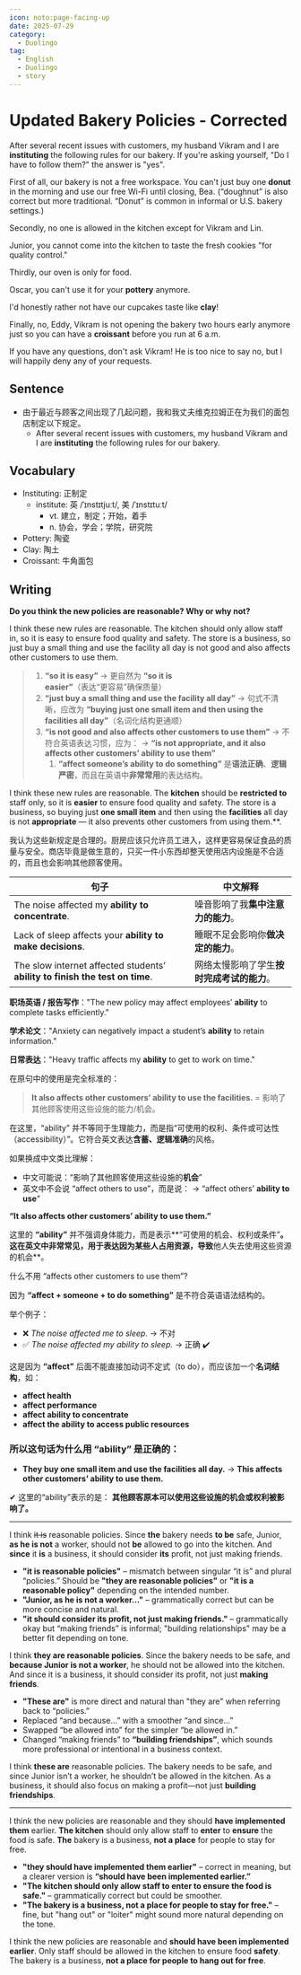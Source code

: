 ```yaml
---
icon: noto:page-facing-up
date: 2025-07-29
category:
  - Duolingo
tag:
  - English
  - Duolingo
  - story
---
```


# Updated Bakery Policies - Corrected

After several recent issues with customers, my husband Vikram and I are **instituting** the following rules for our bakery. If you're asking yourself, "Do I have to follow them?" the answer is "yes".

First of all, our bakery is not a free workspace. You can't just buy one **donut** in the morning and use our free Wi-Fi until closing, Bea. (“doughnut” is also correct but more traditional. “Donut” is common in informal or U.S. bakery settings.)

Secondly, no one is allowed in the kitchen except for Vikram and Lin.

Junior, you cannot come into the kitchen to taste the fresh cookies "for quality control."

Thirdly, our oven is only for food.

Oscar, you can't use it for your **pottery** anymore.

I'd honestly rather not have our cupcakes taste like **clay**!

Finally, no, Eddy, Vikram is not opening the bakery two hours early anymore just so you can have a **croissant** before you run at 6 a.m.

If you have any questions, don't ask Vikram! He is too nice to say no, but I will happily deny any of your requests.

## Sentence

- 由于最近与顾客之间出现了几起问题，我和我丈夫维克拉姆正在为我们的面包店制定以下规定。
  - After several recent issues with customers, my husband Vikram and I are **instituting** the following rules for our bakery.

## Vocabulary

- Instituting: 正制定
  - institute: 英 /ˈɪnstɪtjuːt/, 美 /ˈɪnstɪtuːt/
    - vt. 建立，制定；开始，着手
    - n. 协会，学会；学院，研究院
- Pottery: 陶瓷
- Clay: 陶土
- Croissant: 牛角面包

## Writing

**Do you think the new policies are reasonable? Why or why not?**

I think these new rules are reasonable. The kitchen should only allow staff in, so it is easy to ensure food quality and safety. The store is a business, so just buy a small thing and use the facility all day is not good and also affects other customers to use them.

> 1. **“so it is easy”** → 更自然为 **“so it is easier”**（表达“更容易”确保质量）
> 2. **“just buy a small thing and use the facility all day”** → 句式不清晰，应改为 **“buying just one small item and then using the facilities all day”**（名词化结构更通顺）
> 3. **“is not good and also affects other customers to use them”** → 不符合英语表达习惯，应为：
>    → **“is not appropriate, and it also affects other customers’ ability to use them”**
>    1. **“affect someone’s ability to do something”** 是**语法正确**、**逻辑严密**，而且在英语中**非常常用**的表达结构。

I think these new rules are reasonable. The **kitchen** should be **restricted to** staff only, so it is **easier** to ensure food quality and safety. The store is a business, so buying just **one small item** and then using the **facilities** all day is not **appropriate** — it also prevents other customers from using them.\*\*.

我认为这些新规定是合理的。厨房应该只允许员工进入，这样更容易保证食品的质量与安全。商店毕竟是做生意的，只买一件小东西却整天使用店内设施是不合适的，而且也会影响其他顾客使用。

| 句子                                                                         | 中文解释                                   |
| ---------------------------------------------------------------------------- | ------------------------------------------ |
| The noise affected my **ability to concentrate**.                            | 噪音影响了我**集中注意力的能力**。         |
| Lack of sleep affects your **ability to make decisions**.                    | 睡眠不足会影响你**做决定的能力**。         |
| The slow internet affected students’ **ability to finish the test on time**. | 网络太慢影响了学生**按时完成考试的能力**。 |

**职场英语 / 报告写作**："The new policy may affect employees’ **ability** to complete tasks efficiently."

**学术论文**："Anxiety can negatively impact a student’s **ability** to retain information."

**日常表达**："Heavy traffic affects my **ability** to get to work on time."

在原句中的使用是完全标准的：

> **It also affects other customers’ ability to use the facilities.**
> = 影响了其他顾客使用这些设施的能力/机会。

在这里，“ability” 并不等同于生理能力，而是指“可使用的权利、条件或可达性（accessibility）”。它符合英文表达**含蓄、逻辑准确**的风格。

如果换成中文类比理解：

- 中文可能说：“影响了其他顾客使用这些设施的**机会**”
- 英文中不会说 “affect others to use”，而是说：
  → “affect others’ **ability to use**”

**“It also affects other customers’ ability to use them.”**

这里的 **“ability”** 并不强调身体能力，而是表示**“可使用的机会、权利或条件”**。这在英文中非常常见，用于表达因为某些人占用资源，导致**他人失去使用这些资源的机会**。

什么不用 “affects other customers to use them”?

因为 **“affect + someone + to do something”** 是不符合英语语法结构的。

举个例子：

- ❌ _The noise affected me to sleep._ → 不对
- ✅ _The noise affected my ability to sleep._ → 正确 ✔️

这是因为 **“affect”** 后面不能直接加动词不定式（to do），而应该加一个**名词结构**，如：

- **affect health**
- **affect performance**
- **affect ability to concentrate**
- **affect the ability to access public resources**

### 所以这句话为什么用 “ability” 是正确的：

- **They buy one small item and use the facilities all day.**
  → **This affects other customers’ ability to use them.**

✔ 这里的“ability”表示的是：
**其他顾客原本可以使用这些设施的机会或权利被影响了。**

---

I think ~~it is~~ reasonable policies. Since **the** bakery needs **to be** safe, Junior, **as he is not** a worker, should not **be** allowed to go into the kitchen. And **since** it **is** a business, it should consider **its** profit, not just making friends.

- **"it is reasonable policies"** – mismatch between singular “it is” and plural “policies.” Should be **"they are reasonable policies"** or **"it is a reasonable policy"** depending on the intended number.
- **"Junior, as he is not a worker..."** – grammatically correct but can be more concise and natural.
- **"it should consider its profit, not just making friends."** – grammatically okay but “making friends” is informal; "building relationships" may be a better fit depending on tone.

I think **they are reasonable policies**. Since the bakery needs to be safe, and **because Junior is not a worker**, he should not be allowed into the kitchen. And since it is a business, it should consider its profit, not just **making friends**.

- **"These are"** is more direct and natural than "they are" when referring back to “policies.”
- Replaced “and because...” with a smoother “and since...”
- Swapped “be allowed into” for the simpler “be allowed in.”
- Changed “making friends” to **“building friendships”**, which sounds more professional or intentional in a business context.

I think **these are** reasonable policies. The bakery needs to be safe, and since Junior isn’t a worker, he shouldn’t be allowed in the kitchen. As a business, it should also focus on making a profit—not just **building friendships**.

---

I think the new policies are reasonable and they should **have implemented them** earlier. **The kitchen** should only allow staff to **enter** to **ensure** the food is safe. **The** bakery is a business, **not a place** for people to stay for free.

- **"they should have implemented them earlier"** – correct in meaning, but a clearer version is **“should have been implemented earlier.”**
- **"The kitchen should only allow staff to enter to ensure the food is safe."** – grammatically correct but could be smoother.
- **"The bakery is a business, not a place for people to stay for free."** – fine, but "hang out" or "loiter" might sound more natural depending on the tone.

I think the new policies are reasonable and **should have been implemented earlier**. Only staff should be allowed in the kitchen to ensure food **safety**. The bakery is a business, **not a place for people to hang out for free**.
